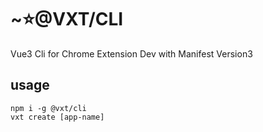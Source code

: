 # ~⭐@VXT/CLI

Vue3 Cli for Chrome Extension Dev with Manifest Version3

## usage

```shell
npm i -g @vxt/cli
vxt create [app-name]
```